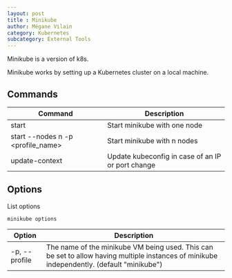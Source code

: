```yaml
---
layout: post
title : Minikube
author: Mégane Vilain
category: Kubernetes
subcategory: External Tools
---
```


Minikube is a version of k8s.

Minikube works by setting up a Kubernetes cluster on a local machine. 

## Commands

|Command|Description|
|---|---|
|start|Start minikube with one node|
|start --nodes  n -p <profile_name>|Start minikube with n nodes|
|update-context|Update kubeconfig in case of an IP or port change|


## Options
List options
```
minikube options
```

|Option|Description|
|---|---|
|-p, --profile|The name of the minikube VM being used. This can be set to allow having multiple instances of minikube independently. (default "minikube")|
                 
